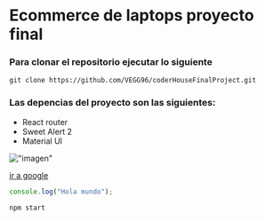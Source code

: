 # Ecommerce de laptops proyecto final

### Para clonar el repositorio ejecutar lo siguiente

```
git clone https://github.com/VEGG96/coderHouseFinalProject.git
```

### Las depencias del proyecto son las siguientes:

- React router
- Sweet Alert 2
- Material UI

!["imagen"](/public/images/logo512.png)

[ir a google](https://www.google.com.mx/)

```javascript
console.log("Hola mundo");
```

`npm start`

